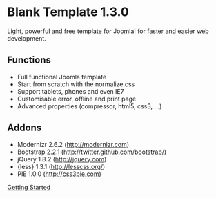 Blank Template 1.3.0
====================

Light, powerful and free template for Joomla!
for faster and easier web development.

Functions
---------

* Full functional Joomla template
* Start from scratch with the normalize.css
* Support tablets, phones and even IE7
* Customisable error, offline and print page
* Advanced properties (compressor, html5, css3, ...)

Addons
------

* Modernizr 2.6.2 (http://modernizr.com)
* Bootstrap 2.2.1 (http://twitter.github.com/bootstrap/)
* jQuery 1.8.2 (http://jquery.com)
* {less} 1.3.1 (http://lesscss.org/)
* PIE 1.0.0 (http://css3pie.com)

[Getting Started](https://github.com/Bloggerschmidt/Blank-Template/wiki/Getting-started)
